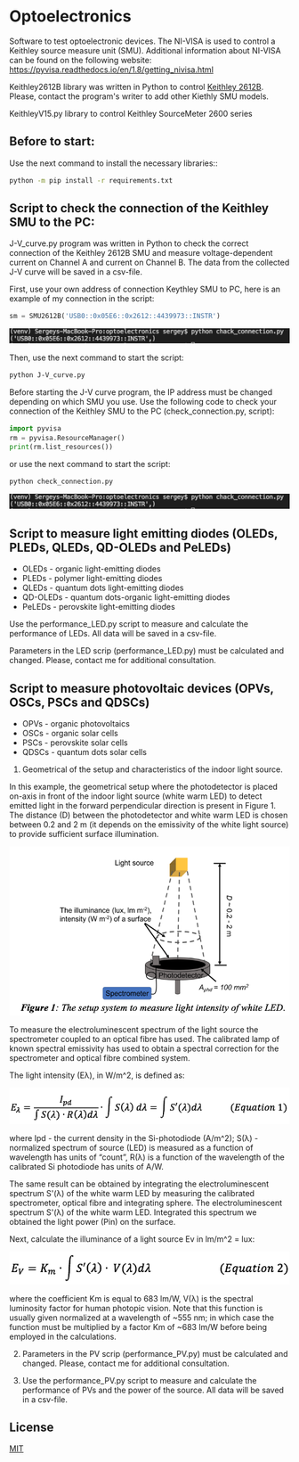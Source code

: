 <link href="https://cdn.jsdelivr.net/npm/bootstrap@5.1.3/dist/css/bootstrap.min.css" rel="stylesheet" integrity="sha384-1BmE4kWBq78iYhFldvKuhfTAU6auU8tT94WrHftjDbrCEXSU1oBoqyl2QvZ6jIW3" crossorigin="anonymous">

# Optoelectronics
Software to test optoelectronic devices.
The NI-VISA is used to control a Keithley  source measure unit (SMU).  Additional information about NI-VISA can be found on the following website: https://pyvisa.readthedocs.io/en/1.8/getting_nivisa.html

Keithley2612B library was written in Python to control [Keithley 2612B](https://www.tek.com/keithley-source-measure-units/smu-2600b-series-sourcemeter).
Please, contact the program's writer to add other Kiethly SMU models.

KeithleyV15.py library to control Keithley SourceMeter 2600 series

## Before to start:
Use the next command to install the necessary libraries::
```bash
python -m pip install -r requirements.txt
```

## Script to check the connection of the Keithley SMU to the PC:

J-V_curve.py program was written in Python to check the correct connection of the Keithley 2612B SMU and measure voltage-dependent current on Channel A and current on Channel B. The data from the collected J-V curve will be saved in a csv-file.

First, use your own address of connection Keythley SMU to PC, here is an example of my connection in the script:
```python
sm = SMU2612B('USB0::0x05E6::0x2612::4439973::INSTR')
```

![Keithley connection](https://github.com/SDayneko/optoelectronics/blob/main/img/connection_keithley.png)

Then, use the next command to start the script:
```bash
python J-V_curve.py
```

Before starting the J-V curve program, the IP address must be changed depending on which SMU you use. Use the following code to check your connection of the Keithley SMU to the PC (check_connection.py, script):
```python
import pyvisa
rm = pyvisa.ResourceManager()
print(rm.list_resources())
```
or use the next command to start the script:
```bash
python check_connection.py
```
![Keithley connection](https://github.com/SDayneko/optoelectronics/blob/main/img/connection_keithley.png)

## Script to measure light emitting diodes (OLEDs, PLEDs, QLEDs, QD-OLEDs and PeLEDs)
<ul class="list-group">
  <li class="list-group-item">OLEDs - organic light-emitting diodes</li>
  <li class="list-group-item">PLEDs - polymer light-emitting diodes</li>
  <li class="list-group-item">QLEDs - quantum dots light-emitting diodes</li>
  <li class="list-group-item">QD-OLEDs - quantum dots-organic light-emitting diodes</li>
  <li class="list-group-item">PeLEDs - perovskite light-emitting diodes</li>
</ul>

Use the performance_LED.py script to measure and calculate the performance of LEDs. 
All data will be saved in a csv-file.

Parameters in the LED scrip (performance_LED.py) must be calculated and changed. Please, contact me for additional consultation.


## Script to measure photovoltaic devices (OPVs, OSCs, PSCs and QDSCs)
<ul class="list-group">
  <li class="list-group-item">OPVs - organic photovoltaics</li>
  <li class="list-group-item">OSCs - organic solar cells</li>
  <li class="list-group-item">PSCs - perovskite solar cells</li>
  <li class="list-group-item">QDSCs - quantum dots solar cells</li>
</ul>

1. Geometrical of the setup and characteristics of the indoor light source.

In this example, the geometrical setup where the photodetector is placed on-axis in front of the indoor light source (white warm LED) to detect emitted light in the forward perpendicular direction is present in Figure 1. The distance (D) between the photodetector and white warm LED is chosen between 0.2 and 2 m (it depends on the emissivity of the white light source) to provide sufficient surface illumination.

![The setup system to measure light intensity of white LED.](https://github.com/SDayneko/optoelectronics/blob/main/img/Figure_1.png)

To measure the electroluminescent spectrum of the light source the spectrometer coupled to an optical fibre has used. The calibrated lamp of known spectral emissivity has used to obtain a spectral correction for the spectrometer and optical fibre combined system.

The light intensity (Eλ), in W/m^2, is defined as:

![Equation 1](https://github.com/SDayneko/optoelectronics/blob/main/img/Equation_1.png)

where Ipd - the current density in the Si-photodiode (A/m^2); S(λ) - normalized spectrum of source (LED) is measured as a function of wavelength has units of “count”, R(λ) is a function of the wavelength of the calibrated Si photodiode has units of A/W.

The same result can be obtained by integrating the electroluminescent spectrum S'(λ) of the white warm LED by measuring the calibrated spectrometer, optical fibre and integrating sphere. The electroluminescent spectrum S'(λ) of the white warm LED. Integrated this spectrum we obtained the light power (Pin) on the surface.

Next, calculate the illuminance of a light source Ev in lm/m^2 = lux:

![Equation 2](https://github.com/SDayneko/optoelectronics/blob/main/img/Equation_2.png)

where the coefficient Km is equal to 683 lm/W, V(λ) is the spectral luminosity factor for human photopic vision. Note that this function is usually given normalized at a wavelength of ~555 nm; in which case the function must be multiplied by a factor Km of ~683 lm/W before being employed in the calculations.

2. Parameters in the PV scrip (performance_PV.py) must be calculated and changed. Please, contact me for additional consultation.

3. Use the performance_PV.py script to measure and calculate the performance of PVs and the power of the source. 
All data will be saved in a csv-file.

## License
[MIT](https://github.com/SDayneko/optoelectronics/blob/main/LICENSE)
